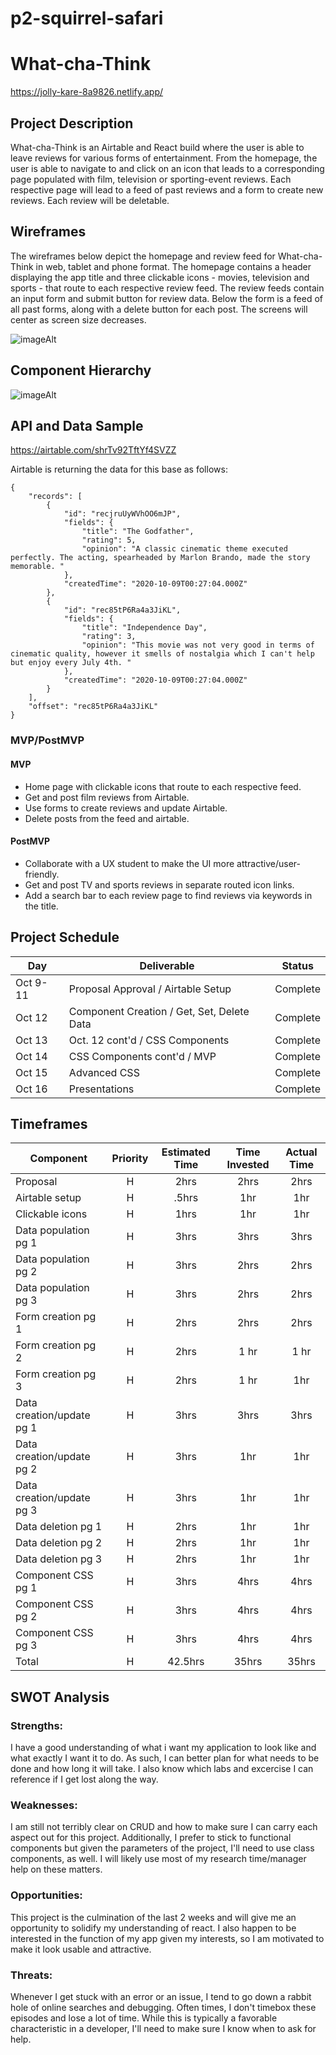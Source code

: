 # p2-squirrel-safari

# What-cha-Think

https://jolly-kare-8a9826.netlify.app/

## Project Description

What-cha-Think is an Airtable and React build where the user is able to leave reviews for various forms of entertainment. From the homepage, the user is able to navigate to and click on an icon that leads to a corresponding page populated with film, television or sporting-event reviews. Each respective page will lead to a feed of past reviews and a form to create new reviews. Each review will be deletable.

## Wireframes

The wireframes below depict the homepage and review feed for What-cha-Think in web, tablet and phone format. The homepage contains a header displaying the app title and three clickable icons - movies, television and sports - that route to each respective review feed. The review feeds contain an input form and submit button for review data. Below the form is a feed of all past forms, along with a delete button for each post. The screens will center as screen size decreases.

![imageAlt](https://i.imgur.com/IX2UVl9.png)

## Component Hierarchy

![imageAlt](https://i.imgur.com/PhRA82l.png)

## API and Data Sample

https://airtable.com/shrTv92TftYf4SVZZ

Airtable is returning the data for this base as follows:

```
{
    "records": [
        {
            "id": "recjruUyWVhOO6mJP",
            "fields": {
                "title": "The Godfather",
                "rating": 5,
                "opinion": "A classic cinematic theme executed perfectly. The acting, spearheaded by Marlon Brando, made the story memorable. "
            },
            "createdTime": "2020-10-09T00:27:04.000Z"
        },
        {
            "id": "rec85tP6Ra4a3JiKL",
            "fields": {
                "title": "Independence Day",
                "rating": 3,
                "opinion": "This movie was not very good in terms of cinematic quality, however it smells of nostalgia which I can't help but enjoy every July 4th. "
            },
            "createdTime": "2020-10-09T00:27:04.000Z"
        }
    ],
    "offset": "rec85tP6Ra4a3JiKL"
}

```

### MVP/PostMVP

#### MVP

- Home page with clickable icons that route to each respective feed.
- Get and post film reviews from Airtable.
- Use forms to create reviews and update Airtable.
- Delete posts from the feed and airtable.

#### PostMVP

- Collaborate with a UX student to make the UI more attractive/user-friendly.
- Get and post TV and sports reviews in separate routed icon links.
- Add a search bar to each review page to find reviews via keywords in the title.

## Project Schedule

| Day      | Deliverable                                | Status   |
| -------- | ------------------------------------------ | -------- |
| Oct 9-11 | Proposal Approval / Airtable Setup         | Complete |
| Oct 12   | Component Creation / Get, Set, Delete Data | Complete |
| Oct 13   | Oct. 12 cont'd / CSS Components            | Complete |
| Oct 14   | CSS Components cont'd / MVP                | Complete |
| Oct 15   | Advanced CSS                               | Complete |
| Oct 16   | Presentations                              | Complete |

## Timeframes

| Component                 | Priority | Estimated Time | Time Invested | Actual Time |
| ------------------------- | :------: | :------------: | :-----------: | :---------: |
| Proposal                  |    H     |      2hrs      |     2hrs      |    2hrs     |
| Airtable setup            |    H     |     .5hrs      |      1hr      |     1hr     |
| Clickable icons           |    H     |      1hrs      |      1hr      |     1hr     |
| Data population pg 1      |    H     |      3hrs      |     3hrs      |    3hrs     |
| Data population pg 2      |    H     |      3hrs      |     2hrs      |    2hrs     |
| Data population pg 3      |    H     |      3hrs      |     2hrs      |    2hrs     |
| Form creation pg 1        |    H     |      2hrs      |     2hrs      |    2hrs     |
| Form creation pg 2        |    H     |      2hrs      |     1 hr      |    1 hr     |
| Form creation pg 3        |    H     |      2hrs      |     1 hr      |     1hr     |
| Data creation/update pg 1 |    H     |      3hrs      |     3hrs      |    3hrs     |
| Data creation/update pg 2 |    H     |      3hrs      |      1hr      |     1hr     |
| Data creation/update pg 3 |    H     |      3hrs      |      1hr      |     1hr     |
| Data deletion pg 1        |    H     |      2hrs      |      1hr      |     1hr     |
| Data deletion pg 2        |    H     |      2hrs      |      1hr      |     1hr     |
| Data deletion pg 3        |    H     |      2hrs      |      1hr      |     1hr     |
| Component CSS pg 1        |    H     |      3hrs      |     4hrs      |    4hrs     |
| Component CSS pg 2        |    H     |      3hrs      |     4hrs      |    4hrs     |
| Component CSS pg 3        |    H     |      3hrs      |     4hrs      |    4hrs     |
| Total                     |    H     |    42.5hrs     |     35hrs     |    35hrs    |

## SWOT Analysis

### Strengths:

I have a good understanding of what i want my application to look like and what exactly I want it to do. As such, I can better plan for what needs to be done and how long it will take. I also know which labs and excercise I can reference if I get lost along the way.

### Weaknesses:

I am still not terribly clear on CRUD and how to make sure I can carry each aspect out for this project. Additionally, I prefer to stick to functional components but given the parameters of the project, I'll need to use class components, as well. I will likely use most of my research time/manager help on these matters.

### Opportunities:

This project is the culmination of the last 2 weeks and will give me an opportunity to solidify my understanding of react. I also happen to be interested in the function of my app given my interests, so I am motivated to make it look usable and attractive.

### Threats:

Whenever I get stuck with an error or an issue, I tend to go down a rabbit hole of online searches and debugging. Often times, I don't timebox these episodes and lose a lot of time. While this is typically a favorable characteristic in a developer, I'll need to make sure I know when to ask for help.
